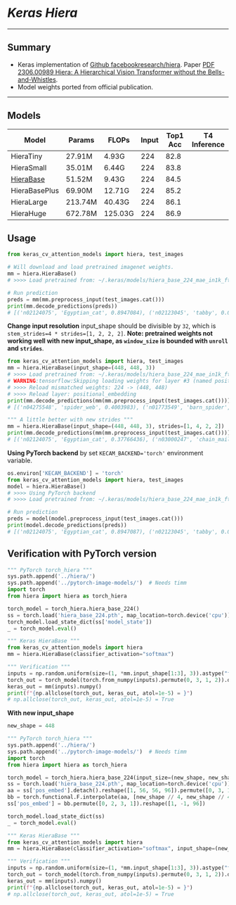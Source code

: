 # ___Keras Hiera___
***

## Summary
  - Keras implementation of [Github facebookresearch/hiera](https://github.com/facebookresearch/hiera). Paper [PDF 2306.00989 Hiera: A Hierarchical Vision Transformer without the Bells-and-Whistles](https://arxiv.org/pdf/2306.00989.pdf).
  - Model weights ported from official publication.
***

## Models
  | Model         | Params  | FLOPs   | Input | Top1 Acc | T4 Inference |
  | ------------- | ------- | ------- | ----- | -------- | ------------ |
  | HieraTiny     | 27.91M  | 4.93G   | 224   | 82.8     |              |
  | HieraSmall    | 35.01M  | 6.44G   | 224   | 83.8     |              |
  | [HieraBase](https://github.com/leondgarse/keras_cv_attention_models/releases/download/hiera/hiera_base_224_mae_in1k_ft1k.h5)     | 51.52M  | 9.43G   | 224   | 84.5     |              |
  | HieraBasePlus | 69.90M  | 12.71G  | 224   | 85.2     |              |
  | HieraLarge    | 213.74M | 40.43G  | 224   | 86.1     |              |
  | HieraHuge     | 672.78M | 125.03G | 224   | 86.9     |              |
## Usage
  ```py
  from keras_cv_attention_models import hiera, test_images

  # Will download and load pretrained imagenet weights.
  mm = hiera.HieraBase()
  # >>>> Load pretrained from: ~/.keras/models/hiera_base_224_mae_in1k_ft1k.h5

  # Run prediction
  preds = mm(mm.preprocess_input(test_images.cat()))
  print(mm.decode_predictions(preds))
  # [('n02124075', 'Egyptian_cat', 0.8947084), ('n02123045', 'tabby', 0.006296753), ...]
  ```
  **Change input resolution** input_shape should be divisible by `32`, which is `stem_strides=4 * strides=[1, 2, 2, 2]`. **Note: pretrained weights not working well with new input_shape, as `window_size` is bounded with `unroll` and `strides`**.
  ```py
  from keras_cv_attention_models import hiera, test_images
  mm = hiera.HieraBase(input_shape=(448, 448, 3))
  # >>>> Load pretrained from: ~/.keras/models/hiera_base_224_mae_in1k_ft1k.h5
  # WARNING:tensorflow:Skipping loading weights for layer #3 (named positional_embedding) ...
  # >>>> Reload mismatched weights: 224 -> (448, 448)
  # >>>> Reload layer: positional_embedding
  print(mm.decode_predictions(mm(mm.preprocess_input(test_images.cat()))))
  # [('n04275548', 'spider_web', 0.4003983), ('n01773549', 'barn_spider', 0.10982952), ...]

  """ A little better with new strides """
  mm = hiera.HieraBase(input_shape=(448, 448, 3), strides=[1, 4, 2, 2])
  print(mm.decode_predictions(mm(mm.preprocess_input(test_images.cat()))))
  # [('n02124075', 'Egyptian_cat', 0.37766436), ('n03000247', 'chain_mail', 0.09813311), ...]
  ```
  **Using PyTorch backend** by set `KECAM_BACKEND='torch'` environment variable.
  ```py
  os.environ['KECAM_BACKEND'] = 'torch'
  from keras_cv_attention_models import hiera, test_images
  model = hiera.HieraBase()
  # >>>> Using PyTorch backend
  # >>>> Load pretrained from: ~/.keras/models/hiera_base_224_mae_in1k_ft1k.h5

  # Run prediction
  preds = model(model.preprocess_input(test_images.cat()))
  print(model.decode_predictions(preds))
  # [('n02124075', 'Egyptian_cat', 0.8947087), ('n02123045', 'tabby', 0.006296773), ...]
  ```
## Verification with PyTorch version
  ```py
  """ PyTorch torch_hiera """
  sys.path.append('../hiera/')
  sys.path.append('../pytorch-image-models/')  # Needs timm
  import torch
  from hiera import hiera as torch_hiera

  torch_model = torch_hiera.hiera_base_224()
  ss = torch.load('hiera_base_224.pth', map_location=torch.device('cpu'))
  torch_model.load_state_dict(ss['model_state'])
  _ = torch_model.eval()

  """ Keras HieraBase """
  from keras_cv_attention_models import hiera
  mm = hiera.HieraBase(classifier_activation="softmax")

  """ Verification """
  inputs = np.random.uniform(size=(1, *mm.input_shape[1:3], 3)).astype("float32")
  torch_out = torch_model(torch.from_numpy(inputs).permute(0, 3, 1, 2)).detach().numpy()
  keras_out = mm(inputs).numpy()
  print(f"{np.allclose(torch_out, keras_out, atol=1e-5) = }")
  # np.allclose(torch_out, keras_out, atol=1e-5) = True
  ```
  **With new input_shape**
  ```py
  new_shape = 448

  """ PyTorch torch_hiera """
  sys.path.append('../hiera/')
  sys.path.append('../pytorch-image-models/')  # Needs timm
  import torch
  from hiera import hiera as torch_hiera

  torch_model = torch_hiera.hiera_base_224(input_size=(new_shape, new_shape))
  ss = torch.load('hiera_base_224.pth', map_location=torch.device('cpu'))['model_state']
  aa = ss['pos_embed'].detach().reshape([1, 56, 56, 96]).permute([0, 3, 1, 2])
  bb = torch.functional.F.interpolate(aa, [new_shape // 4, new_shape // 4], mode='bilinear')
  ss['pos_embed'] = bb.permute([0, 2, 3, 1]).reshape([1, -1, 96])

  torch_model.load_state_dict(ss)
  _ = torch_model.eval()

  """ Keras HieraBase """
  from keras_cv_attention_models import hiera
  mm = hiera.HieraBase(classifier_activation="softmax", input_shape=(new_shape, new_shape, 3))

  """ Verification """
  inputs = np.random.uniform(size=(1, *mm.input_shape[1:3], 3)).astype("float32")
  torch_out = torch_model(torch.from_numpy(inputs).permute(0, 3, 1, 2)).detach().numpy()
  keras_out = mm(inputs).numpy()
  print(f"{np.allclose(torch_out, keras_out, atol=1e-5) = }")
  # np.allclose(torch_out, keras_out, atol=1e-5) = True
  ```
